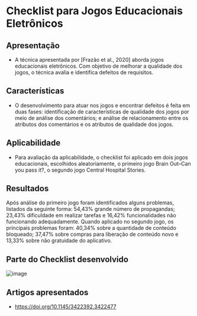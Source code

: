 # Checklist para Jogos Educacionais Eletrônicos

## Apresentação
 *  A técnica apresentada por [Frazão et al., 2020] aborda jogos educacionais eletrônicos. Com objetivo de melhorar a qualidade dos jogos, o técnica avalia e identifica defeitos de requisitos. 

## Características 
  * O desenvolvimento para atuar nos jogos e encontrar defeitos é feita em duas fases: identificação de características de qualidade dos jogos por meio de análise dos comentários; e análise de relacionamento entre os atributos dos comentários e os atributos 
de qualidade dos jogos. 

## Aplicabilidade
  * Para avaliação da aplicabilidade, o checklist foi aplicado em dois jogos educacionais, escolhidos 
aleatoriamente, o primeiro jogo Brain Out–Can you pass it?, o segundo jogo Central Hospital Stories. 
 
 ## Resultados
Após análise do primeiro jogo foram identificados alguns problemas, listados da seguinte forma: 54,43% grande número 
de propagandas; 23,43% dificuldade em realizar tarefas e 16,42% funcionalidades não 
funcionando adequadamente. Quando aplicado no segundo jogo, os principais 
problemas foram: 40,34% sobre a quantidade de conteúdo bloqueado; 37,47% sobre compras 
para liberação de conteúdo novo e 13,33% sobre não gratuidade do aplicativo.  

## Parte do Checklist desenvolvido 

![image](https://user-images.githubusercontent.com/49456679/181363253-485e5e16-b0ef-4dc3-8596-141aa04307ba.png)



## Artigos apresentados 
  * https://doi.org/10.1145/3422392.3422477
